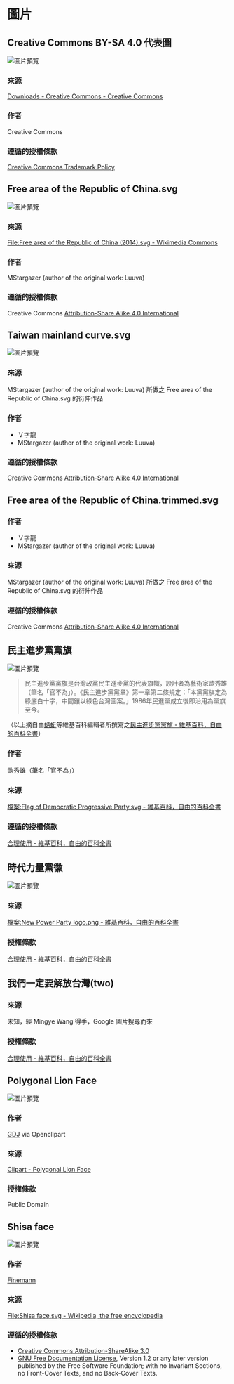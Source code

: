 # 圖片
## Creative Commons BY-SA 4.0 代表圖
![圖片預覽](by-sa.svg)

### 來源
[Downloads - Creative Commons - Creative Commons](https://creativecommons.org/about/downloads/)

### 作者
Creative Commons

### 遵循的授權條款
[Creative Commons Trademark Policy](https://creativecommons.org/policies/)

## Free area of the Republic of China.svg
![圖片預覽](Free%20area%20of%20the%20Republic%20of%20China.svg)

### 來源
[File:Free area of the Republic of China (2014).svg - Wikimedia Commons](https://commons.wikimedia.org/wiki/File:Free_area_of_the_Republic_of_China_(2014).svg)

### 作者
MStargazer (author of the original work: Luuva) 

### 遵循的授權條款
Creative Commons [Attribution-Share Alike 4.0 International](https://creativecommons.org/licenses/by-sa/4.0/deed.en)

## Taiwan mainland curve.svg
![圖片預覽](Taiwan%20mainland%20curve.svg)

### 來源
MStargazer (author of the original work: Luuva) 所做之 Free area of the Republic of China.svg 的衍伸作品

### 作者
* Ｖ字龍
* MStargazer (author of the original work: Luuva)

### 遵循的授權條款
Creative Commons [Attribution-Share Alike 4.0 International](https://creativecommons.org/licenses/by-sa/4.0/deed.en)

## Free area of the Republic of China.trimmed.svg
### 作者
* Ｖ字龍
* MStargazer (author of the original work: Luuva) 

### 來源
MStargazer (author of the original work: Luuva) 所做之 Free area of the Republic of China.svg 的衍伸作品

### 遵循的授權條款
Creative Commons [Attribution-Share Alike 4.0 International](https://creativecommons.org/licenses/by-sa/4.0/deed.en)

## 民主進步黨黨旗
![圖片預覽](Flag_of_Democratic_Progressive_Party.svg)

> 民主進步黨黨旗是台灣政黨民主進步黨的代表旗幟，設計者為藝術家歐秀雄（筆名「官不為」）。《民主進步黨黨章》第一章第二條規定：「本黨黨旗定為綠底白十字，中間鑲以綠色台灣圖案。」1986年民進黨成立後即沿用為黨旗至今。

（以上摘自由[蜻蜓](https://zh.wikipedia.org/wiki/User:%E8%9C%BB%E8%9C%93)等維基百科編輯者所撰寫之[民主進步黨黨旗 - 維基百科，自由的百科全書](https://zh.wikipedia.org/wiki/%E6%B0%91%E4%B8%BB%E9%80%B2%E6%AD%A5%E9%BB%A8%E9%BB%A8%E6%97%97)）


### 作者
歐秀雄（筆名「官不為」）

### 來源
[檔案:Flag of Democratic Progressive Party.svg - 維基百科，自由的百科全書](https://zh.wikipedia.org/wiki/File:Flag_of_Democratic_Progressive_Party.svg)

### 遵循的授權條款
[合理使用 - 維基百科，自由的百科全書](https://zh.wikipedia.org/wiki/%E5%90%88%E7%90%86%E4%BD%BF%E7%94%A8)

## 時代力量黨徽
![圖片預覽](New_Power_Party_logo.png)

### 來源
[檔案:New Power Party logo.png - 維基百科，自由的百科全書](https://zh.wikipedia.org/wiki/File:New_Power_Party_logo.png)

### 授權條款
[合理使用 - 維基百科，自由的百科全書](https://zh.wikipedia.org/wiki/%E5%90%88%E7%90%86%E4%BD%BF%E7%94%A8)

## 我們一定要解放台灣(two)
### 來源
未知，經 Mingye Wang 得手，Google 圖片搜尋而來

### 授權條款
[合理使用 - 維基百科，自由的百科全書](https://zh.wikipedia.org/wiki/%E5%90%88%E7%90%86%E4%BD%BF%E7%94%A8)

## Polygonal Lion Face
![圖片預覽](Polygonal-Lion-Face.svg)

### 作者
[GDJ](https://openclipart.org/user-detail/GDJ) via Openclipart

### 來源
[Clipart - Polygonal Lion Face](https://openclipart.org/detail/244227/polygonal-lion-face)

### 授權條款
Public Domain

## Shisa face
![圖片預覽](Shisa_face.svg)

### 作者
[Finemann](https://en.wikipedia.org/wiki/User:Finemann)

### 來源
[File:Shisa face.svg - Wikipedia, the free encyclopedia](https://en.wikipedia.org/wiki/File:Shisa_face.svg)

### 遵循的授權條款
* [Creative Commons Attribution-ShareAlike 3.0](https://creativecommons.org/licenses/by-sa/3.0/)
* [GNU Free Documentation License](https://en.wikipedia.org/wiki/Wikipedia:Text_of_the_GNU_Free_Documentation_License), Version 1.2 or any later version published by the Free Software Foundation; with no Invariant Sections, no Front-Cover Texts, and no Back-Cover Texts. 